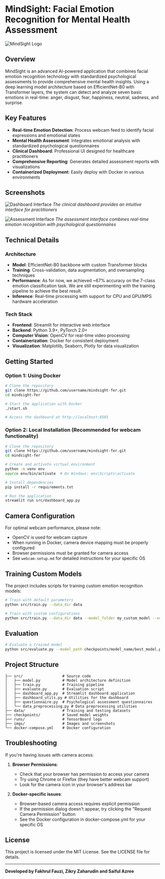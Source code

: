 # MindSight: Facial Emotion Recognition for Mental Health Assessment

![MindSight Logo](assets/logo.png)

## Overview

MindSight is an advanced AI-powered application that combines facial emotion recognition technology with standardized psychological assessments to provide comprehensive mental health insights. Using a deep learning model architecture based on EfficientNet-B0 with Transformer layers, the system can detect and analyze seven basic emotions in real-time: anger, disgust, fear, happiness, neutral, sadness, and surprise.

## Key Features

- **Real-time Emotion Detection**: Process webcam feed to identify facial expressions and emotional states
- **Mental Health Assessment**: Integrates emotional analysis with standardized psychological questionnaires
- **Clinical Dashboard**: Professional UI designed for healthcare practitioners
- **Comprehensive Reporting**: Generates detailed assessment reports with visualizations
- **Containerized Deployment**: Easily deploy with Docker in various environments

## Screenshots

![Dashboard Interface](assets/dashboard.png)
*The clinical dashboard provides an intuitive interface for practitioners*

![Assessment Interface](assets/assessment_page.png)
*The assessment interface combines real-time emotion recognition with psychological questionnaires*

## Technical Details

### Architecture
- **Model**: EfficientNet-B0 backbone with custom Transformer blocks
- **Training**: Cross-validation, data augmentation, and oversampling techniques
- **Performance**: As for now, we achieved ~67% accuracy on the 7-class emotion classification task. We are still experimenting with the training pipeline to achieve the best result.
- **Inference**: Real-time processing with support for CPU and GPU/MPS hardware acceleration

### Tech Stack
- **Frontend**: Streamlit for interactive web interface
- **Backend**: Python 3.9+, PyTorch 2.0+
- **Computer Vision**: OpenCV for real-time video processing
- **Containerization**: Docker for consistent deployment
- **Visualization**: Matplotlib, Seaborn, Plotly for data visualization

## Getting Started

### Option 1: Using Docker
```bash
# Clone the repository
git clone https://github.com/username/mindsight-fer.git
cd mindsight-fer

# Start the application with Docker
./start.sh

# Access the dashboard at http://localhost:8501
```

### Option 2: Local Installation (Recommended for webcam functionality)
```bash
# Clone the repository
git clone https://github.com/username/mindsight-fer.git
cd mindsight-fer

# Create and activate virtual environment
python -m venv env
source env/bin/activate  # On Windows: env\Scripts\activate

# Install dependencies
pip install -r requirements.txt

# Run the application
streamlit run src/dashboard_app.py
```

## Camera Configuration

For optimal webcam performance, please note:
- OpenCV is used for webcam capture
- When running in Docker, camera device mapping must be properly configured
- Browser permissions must be granted for camera access
- See `webcam-setup.md` for detailed instructions for your specific OS

## Training Custom Models

The project includes scripts for training custom emotion recognition models:

```bash
# Train with default parameters
python src/train.py --data_dir data

# Train with custom configurations
python src/train.py --data_dir data --model_folder my_custom_model --num_epochs 50 --batch_size 32
```

## Evaluation

```bash
# Evaluate a trained model
python src/evaluate.py --model_path checkpoints/model_name/best_model.pth
```

## Project Structure
```
├── src/                  # Source code
│   ├── model.py          # Model architecture definition
│   ├── train.py          # Training pipeline
│   ├── evaluate.py       # Evaluation script
│   ├── dashboard_app.py  # Streamlit dashboard application
│   ├── dashboard_utils.py # Utilities for the dashboard
│   ├── questionnaire.py  # Psychological assessment questionnaires
│   └── data_preprocessing.py # Data preprocessing utilities
├── data/                 # Training and testing datasets
├── checkpoints/          # Saved model weights
├── runs/                 # TensorBoard logs
├── imgs/                 # Images and screenshots
└── docker-compose.yml    # Docker configuration
```

## Troubleshooting

If you're having issues with camera access:

1. **Browser Permissions**:
   - Check that your browser has permission to access your camera
   - Try using Chrome or Firefox (they have better webcam support)
   - Look for the camera icon in your browser's address bar

2. **Docker-specific issues**:
   - Browser-based camera access requires explicit permission
   - If the permission dialog doesn't appear, try clicking the "Request Camera Permission" button
   - See the Docker configuration in docker-compose.yml for your specific OS

## License

This project is licensed under the MIT License. See the LICENSE file for details.

---

**Developed by Fakhrul Fauzi, Zikry Zaharudin and Saiful Azree**
